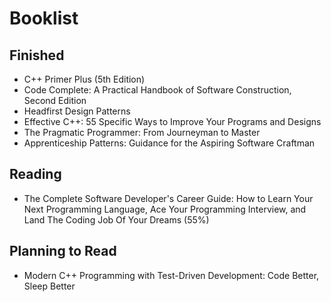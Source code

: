 Booklist
======
Finished
------
* C++ Primer Plus (5th Edition)
* Code Complete: A Practical Handbook of Software Construction, Second Edition
* Headfirst Design Patterns
* Effective C++: 55 Specific Ways to Improve Your Programs and Designs
* The Pragmatic Programmer: From Journeyman to Master
* Apprenticeship Patterns: Guidance for the Aspiring Software Craftman

Reading
------
* The Complete Software Developer's Career Guide: How to Learn Your Next Programming Language, Ace Your Programming Interview, and Land The Coding Job Of Your Dreams (55%)

Planning to Read
------
* Modern C++ Programming with Test-Driven Development: Code Better, Sleep Better
